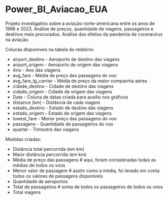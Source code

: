 # Power_BI_Aviacao_EUA
 Projeto investigativo sobre a aviação norte-americana entre os anos de 1996 e 2023. Análise de preços, quantidade de viagens, passageiros e destinos mais procurados. Análise dos efeitos da pandemia de coronavírus na aviação.

Colunas disponíveis na tabela do relatório:
- airport_destino - Aeroporto de destino das viagens
- airport_origem - Aeroporto de origem das viagens
- Ano - Ano das viagens
- avg_fare - Média de preço das passagens do voo
- avg_fare_lg_carrier - Média de preço da maior companhia aérea
- cidade_destino - Cidade de destino das viagens
- cidade_origem - Cidade de origem das viagens
- Date - Coluna de datas criada para auxílio nos gráficos
- distance (km) - Distância de cada viagem
- estado_destino - Estado de destino das viagens
- estado_origem - Estado de origem das viagens
- lowest_fare - Menor preço das passagens do voo
- passagens - Quantidade de passageiros do voo
- quarter - Trimestre das viagens

Medidas criadas:
- Distância total percorrida (em km)
- Maior distância percorrida (em km)
- Média de preço das passagens # aqui, foram consideradas todas as médias de todos os voos
- Menor valor de passagem # assim como a média, foi levado em conta todos os valores de passagens disponíveis
- Quantidade de aeroportos
- Total de passageiros # soma de todos os passageiros de todos os voos
- Total viagens
